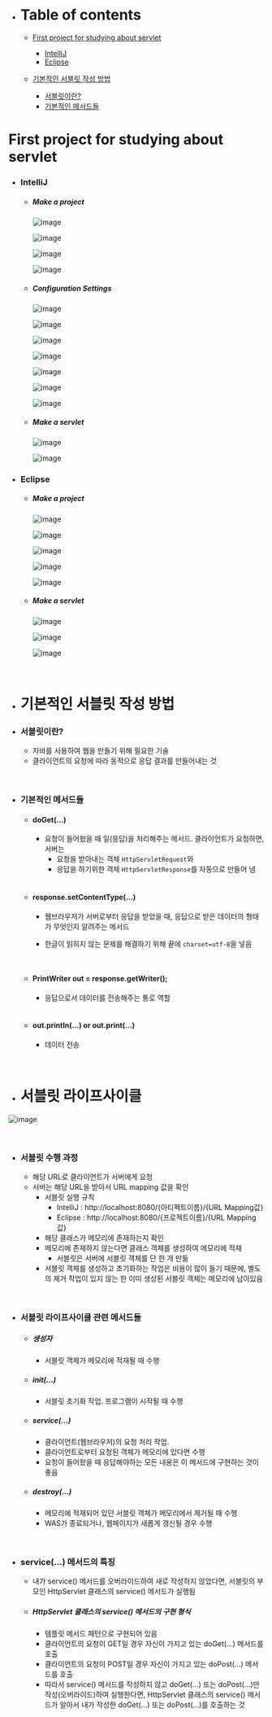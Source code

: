 - # Table of contents

  - [First project for studying about servlet](#First-project-for-studying-about-servlet)
    - [IntelliJ](#IntelliJ)
    - [Eclipse](#Eclipse)

  - [기본적인 서블릿 작성 방법](#기본적인-서블릿-작성-방법)
    - [서블릿이란?](#서블릿이란?)
    - [기본적인 메서드들](#기본적인-메서드들)



# First project for studying about servlet

- ### IntelliJ

  - ##### Make a project

    ![image](https://user-images.githubusercontent.com/70624367/92197829-d0ea7280-eead-11ea-9316-02e4536408d5.png)

    ![image](https://user-images.githubusercontent.com/70624367/92197838-d5169000-eead-11ea-8b67-e0b71528a7a0.png)

    ![image](https://user-images.githubusercontent.com/70624367/92197844-d8118080-eead-11ea-82fc-1ad0739af7e2.png)

    ![image](https://user-images.githubusercontent.com/70624367/92197849-db0c7100-eead-11ea-9483-46e26cb7cb55.png)

    

  - ##### Configuration Settings

    ![image](https://user-images.githubusercontent.com/70624367/92197866-e364ac00-eead-11ea-9968-3c125d2b098f.png)

    ![image](https://user-images.githubusercontent.com/70624367/92197870-e52e6f80-eead-11ea-8c97-e95dbaa1e87a.png)

    ![image](https://user-images.githubusercontent.com/70624367/92197874-e790c980-eead-11ea-9d41-8a665db5ce25.png)

    ![image](https://user-images.githubusercontent.com/70624367/92197882-ed86aa80-eead-11ea-9ec8-39aee0ca207c.png)

    ![image](https://user-images.githubusercontent.com/70624367/92197944-08f1b580-eeae-11ea-9920-05f4a95897c6.png)

    ![image](https://user-images.githubusercontent.com/70624367/92197951-0b540f80-eeae-11ea-9c64-0fde35563cff.png)

    ![image](https://user-images.githubusercontent.com/70624367/92197956-0e4f0000-eeae-11ea-8308-6da95121cedb.png)

    

  - ##### Make a servlet

    ![image](https://user-images.githubusercontent.com/70624367/92197857-de076180-eead-11ea-9451-96060117ce7a.png)

    ![image](https://user-images.githubusercontent.com/70624367/92197862-e1025200-eead-11ea-9276-1e05fb01677a.png)

    

- ### Eclipse

  - ##### Make a project

    ![image](https://user-images.githubusercontent.com/70624367/92198575-aef1ef80-eeaf-11ea-8297-acb4d3741249.png)

    ![image](https://user-images.githubusercontent.com/70624367/92198581-b1544980-eeaf-11ea-9f1c-7f5348d2adc2.png)

    ![image](https://user-images.githubusercontent.com/70624367/92198584-b2857680-eeaf-11ea-8038-df550e716469.png)

    ![image](https://user-images.githubusercontent.com/70624367/92198587-b3b6a380-eeaf-11ea-97fd-ceb7b61bfac2.png)

    ![image](https://user-images.githubusercontent.com/70624367/92198591-b4e7d080-eeaf-11ea-8e3c-3de5916ea9b8.png)

    

  - ##### Make a servlet

    ![image](https://user-images.githubusercontent.com/70624367/92198594-b6b19400-eeaf-11ea-9378-e614af7bab10.png)

    ![image](https://user-images.githubusercontent.com/70624367/92198595-b7e2c100-eeaf-11ea-8c37-f2cb9566fe49.png)

    ![image](https://user-images.githubusercontent.com/70624367/92198600-ba451b00-eeaf-11ea-9420-98943f733ac4.png)

<br/>

- # 기본적인 서블릿 작성 방법

- ### 서블릿이란?

  - 자바를 사용하여 웹을 만들기 위해 필요한 기술
  - 클라이언트의 요청에 따라 동적으로 응답 결과를 만들어내는 것

<br/>

- ### 기본적인 메서드들

    - #### doGet(...)

      - 요청이 들어왔을 때 일(응답)을 처리해주는 메서드. 클라이언트가 요청하면, 서버는
        - 요청을 받아내는 객체 `HttpServletRequest`와
        - 응답을 하기위한 객체 `HttpServletResponse`를 자동으로 만들어 냄

    <br/>

    - #### response.setContentType(…)

      - 웹브라우저가 서버로부터 응답을 받았을 때, 응답으로 받은 데이터의 형태가 무엇인지 알려주는 메서드

      - 한글이 읽히지 않는 문제를 해결하기 위해 끝에 `charset=utf-8`을 넣음

    <br/>

    - #### PrintWriter out = response.getWriter();

      - 응답으로서 데이터를 전송해주는 통로 역할

    <br/>

    - #### out.println(...) or out.print(...)

      - 데이터 전송

<br/>

- # 서블릿 라이프사이클

![image](https://user-images.githubusercontent.com/70624367/92199728-ea41ed80-eeb2-11ea-97b1-5e67ae78db81.png)

<br/>

- ### 서블릿 수행 과정

  - 해당 URL로 클라이언트가 서버에게 요청
  - 서버는 해당 URL을 받아서 URL mapping 값을 확인
    - 서블릿 실행 규칙
      - IntelliJ : http://localhost:8080/{아티펙트이름}/{URL Mapping값}
      - Eclipse : http://localhost:8080/{프로젝트이름}/{URL Mapping값}
    - 해당 클래스가 메모리에 존재하는지 확인
    - 메모리에 존재하지 않는다면 클래스 객체를 생성하여 메모리에 적재
      - 서블릿은 서버에 서블릿 객체를 단 한 개 만듦
    - 서블릿 객체를 생성하고 초기화하는 작업은 비용이 많이 들기 때문에, 별도의 제거 작업이 있지 않는 한 이미 생성된 서블릿 객체는 메모리에 남아있음

<br/>

- ### 서블릿 라이프사이클 관련 메서드들

  - ##### 생성자

    - 서블릿 객체가 메모리에 적재될 때 수행

  - ##### init(…)

    - 서블릿 초기화 작업. 프로그램이 시작될 때 수행

  - ##### service(…)

    - 클라이언트(웹브라우저)의 요청 처리 작업.
    - 클라이언트로부터 요청된 객체가 메모리에 있다면 수행
    - 요청이 들어왔을 때 응답해야하는 모든 내용은 이 메서드에 구현하는 것이 좋음

  - ##### destroy(…)

    - 메모리에 적재되어 있던 서블릿 객체가 메모리에서 제거될 때 수행
    - WAS가 종료되거나, 웹페이지가 새롭게 갱신될 경우 수행

<br/>

- ### service(...) 메서드의 특징

  - 내가 service() 메서드를 오버라이드하여 새로 작성하지 않았다면, 서블릿의 부모인 HttpServlet 클래스의 service() 메서드가 실행됨

  - ##### HttpServlet 클래스의 service() 메서드의 구현 형식

    - 템플릿 메서드 패턴으로 구현되어 있음
    - 클라이언트의 요청이 GET일 경우 자신이 가지고 있는 doGet(…) 메서드를 호출
    - 클라이언트의 요청이 POST일 경우 자신이 가지고 있는 doPost(…) 메서드를 호출
    - 따라서 service() 메서드를 작성하지 않고 doGet(…) 또는 doPost(…)만 작성(오버라이드)하여 실행한다면, HttpServlet 클래스의 service() 메서드가 알아서 내가 작성한 doGet(…) 또는 doPost(…)를 호출하는 것